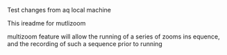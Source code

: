 Test changes from aq local machine

This ireadme for mutlizoom

multizoom feature will allow the running of a series of zooms ins equence, and the recording of such a sequence prior to running

